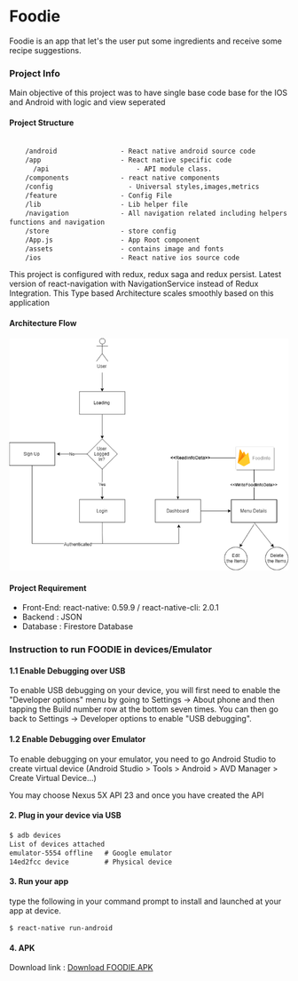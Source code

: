 # Foodie

Foodie is an app that let's the user put some ingredients and receive some recipe suggestions.

### Project Info

Main objective of this project was to have single base code base for the IOS and Android with logic and view seperated

#### Project Structure
```

    /android                - React native android source code
    /app                    - React native specific code
	  /api		                - API module class.
    /components             - react native components
    /config		              - Universal styles,images,metrics
    /feature                - Config File
    /lib                    - Lib helper file   
    /navigation             - All navigation related including helpers functions and navigation
    /store                  - store config
    /App.js                 - App Root component    
    /assets                 - contains image and fonts
    /ios                    - React native ios source code

```

This project is configured with redux, redux saga and redux persist. Latest version of react-navigation with NavigationService instead of Redux Integration. This Type based Architecture scales smoothly based on this application




#### Architecture Flow
<img src="./assets/Foodie.png"  />


#### Project Requirement
* Front-End: react-native: 0.59.9 / react-native-cli: 2.0.1
* Backend : JSON
* Database : Firestore Database



### Instruction to run FOODIE in devices/Emulator

#### 1.1 Enable Debugging over USB
To enable USB debugging on your device, you will first need to enable the "Developer options" menu by going to Settings → About phone and then tapping the Build number row at the bottom seven times. You can then go back to Settings → Developer options to enable "USB debugging".

#### 1.2 Enable Debugging over Emulator
To enable debugging on your emulator, you need to go Android Studio to create virtual device
(Android Studio > Tools > Android > AVD Manager > Create Virtual Device…)

You may choose Nexus 5X API 23 and once you have created the API

#### 2. Plug in your device via USB

```
$ adb devices
List of devices attached
emulator-5554 offline   # Google emulator
14ed2fcc device         # Physical device
```

#### 3. Run your app
type the following in your command prompt to install and launched at your app at device.

```
$ react-native run-android
```

#### 4. APK 
Download link : <a href="https://rink.hockeyapp.net/apps/a31ed87e0e164272a6a973bdd32494c4/app_versions/1" download>Download FOODIE.APK</a>